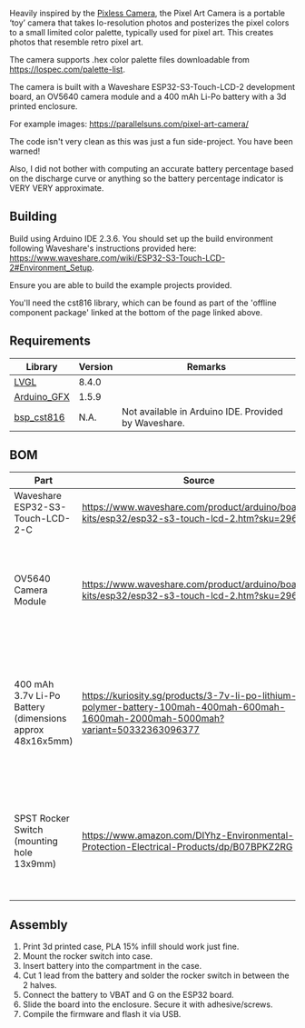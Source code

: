 Heavily inspired by the [Pixless Camera](https://www.kickstarter.com/projects/carloandreini/pixless-camera), the Pixel Art Camera is a portable ‘toy’ camera that takes lo-resolution photos and posterizes the pixel colors to a small limited color palette, typically used for pixel art. This creates photos that resemble retro pixel art.

The camera supports .hex color palette files downloadable from https://lospec.com/palette-list.

The camera is built with a Waveshare ESP32-S3-Touch-LCD-2 development board, an OV5640 camera module and a 400 mAh Li-Po battery with a 3d printed enclosure.

For example images: https://parallelsuns.com/pixel-art-camera/

The code isn't very clean as this was just a fun side-project. You have been warned! 

Also, I did not bother with computing an accurate battery percentage based on the discharge curve or anything so the battery percentage indicator is VERY VERY approximate.

## Building

Build using Arduino IDE 2.3.6. You should set up the build environment following Waveshare's instructions provided here: https://www.waveshare.com/wiki/ESP32-S3-Touch-LCD-2#Environment_Setup.

Ensure you are able to build the example projects provided.

You'll need the cst816 library, which can be found as part of the 'offline component package' linked at the bottom of the page linked above.
## Requirements

| Library                                                                                     | Version | Remarks                                              |
| ------------------------------------------------------------------------------------------- | ------- | ---------------------------------------------------- |
| [LVGL](https://lvgl.io/)                                                                    | 8.4.0   |                                                      |
| [Arduino_GFX](https://github.com/moononournation/Arduino_GFX)                               | 1.5.9   |                                                      |
| [bsp_cst816](https://drive.google.com/drive/folders/1Pcs_A4FKWvdSHnz9lEBYqOpr-noTMbIv)      | N.A.    | Not available in Arduino IDE. Provided by Waveshare. |

## BOM

| Part                                                     | Source                                                                                                                               | Remarks                                                                                                               |
| -------------------------------------------------------- | ------------------------------------------------------------------------------------------------------------------------------------ | --------------------------------------------------------------------------------------------------------------------- |
| Waveshare ESP32-S3-Touch-LCD-2-C                         | https://www.waveshare.com/product/arduino/boards-kits/esp32/esp32-s3-touch-lcd-2.htm?sku=29668                                       |                                                                                                                       |
| OV5640 Camera Module                                     | https://www.waveshare.com/product/arduino/boards-kits/esp32/esp32-s3-touch-lcd-2.htm?sku=29668                                       | (Optionally bundled with the ESP32-S3-Touch-LCD-2-C from above URL)                                                   |
| 400 mAh 3.7v Li-Po Battery (dimensions approx 48x16x5mm) | https://kuriosity.sg/products/3-7v-li-po-lithium-polymer-battery-100mah-400mah-600mah-1600mah-2000mah-5000mah?variant=50332363096377 | Any Li-Po battery works. If you wish to use the 3d printed case STL the battery should fit within the give dimensions |
| SPST Rocker Switch (mounting hole 13x9mm)                | https://www.amazon.com/DIYhz-Environmental-Protection-Electrical-Products/dp/B07BPKZ2RG                                              | Switch should match given mounting dimensions to work with the 3d printed case STL                                    |

## Assembly

1. Print 3d printed case, PLA 15% infill should work just fine.
2. Mount the rocker switch into case.
3. Insert battery into the compartment in the case.
4. Cut 1 lead from the battery and solder the rocker switch in between the 2 halves.
5. Connect the battery to VBAT and G on the ESP32 board.
6. Slide the board into the enclosure. Secure it with adhesive/screws.
7. Compile the firmware and flash it via USB.
